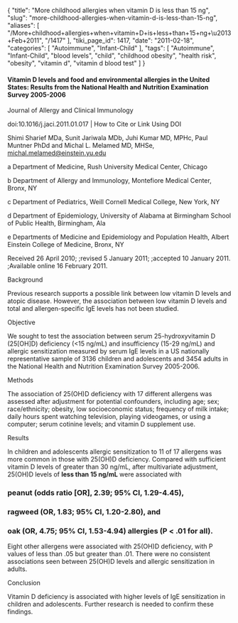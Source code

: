 {
    "title": "More childhood allergies when vitamin D is less than 15 ng",
    "slug": "more-childhood-allergies-when-vitamin-d-is-less-than-15-ng",
    "aliases": [
        "/More+childhood+allergies+when+vitamin+D+is+less+than+15+ng+\u2013+Feb+2011",
        "/1417"
    ],
    "tiki_page_id": 1417,
    "date": "2011-02-18",
    "categories": [
        "Autoimmune",
        "Infant-Child"
    ],
    "tags": [
        "Autoimmune",
        "Infant-Child",
        "blood levels",
        "child",
        "childhood obesity",
        "health risk",
        "obesity",
        "vitamin d",
        "vitamin d blood test"
    ]
}


#### Vitamin D levels and food and environmental allergies in the United States: Results from the National Health and Nutrition Examination Survey 2005-2006

Journal of Allergy and Clinical Immunology

doi:10.1016/j.jaci.2011.01.017 | How to Cite or Link Using DOI

Shimi Sharief MDa, Sunit Jariwala MDb, Juhi Kumar MD, MPHc, Paul Muntner PhDd and Michal L. Melamed MD, MHSe, michal.melamed@einstein.yu.edu 

a Department of Medicine, Rush University Medical Center, Chicago

b Department of Allergy and Immunology, Montefiore Medical Center, Bronx, NY

c Department of Pediatrics, Weill Cornell Medical College, New York, NY

d Department of Epidemiology, University of Alabama at Birmingham School of Public Health, Birmingham, Ala

e Departments of Medicine and Epidemiology and Population Health, Albert Einstein College of Medicine, Bronx, NY

Received 26 April 2010; ;revised 5 January 2011; ;accepted 10 January 2011. ;Available online 16 February 2011.

Background

Previous research supports a possible link between low vitamin D levels and atopic disease. However, the association between low vitamin D levels and total and allergen-specific IgE levels has not been studied.

Objective

We sought to test the association between serum 25-hydroxyvitamin D (25<span>[OH]</span>D) deficiency (<15 ng/mL) and insufficiency (15-29 ng/mL) and allergic sensitization measured by serum IgE levels in a US nationally representative sample of 3136 children and adolescents and 3454 adults in the National Health and Nutrition Examination Survey 2005-2006.

Methods

The association of 25(OH)D deficiency with 17 different allergens was assessed after adjustment for potential confounders, including age; sex; race/ethnicity; obesity, low socioeconomic status; frequency of milk intake; daily hours spent watching television, playing videogames, or using a computer; serum cotinine levels; and vitamin D supplement use.

Results

In children and adolescents allergic sensitization to 11 of 17 allergens was more common in those with 25(OH)D deficiency. Compared with sufficient vitamin D levels of greater than 30 ng/mL, after multivariate adjustment, 25(OH)D levels of  **less than 15 ng/mL**  were associated with 

### peanut (odds ratio <span>[OR]</span>, 2.39; 95% CI, 1.29-4.45),

### ragweed (OR, 1.83; 95% CI, 1.20-2.80), and

### oak (OR, 4.75; 95% CI, 1.53-4.94) allergies (P < .01 for all).

Eight other allergens were associated with 25(OH)D deficiency, with P values of less than .05 but greater than .01. There were no consistent associations seen between 25(OH)D levels and allergic sensitization in adults.

Conclusion

Vitamin D deficiency is associated with higher levels of IgE sensitization in children and adolescents. Further research is needed to confirm these findings.